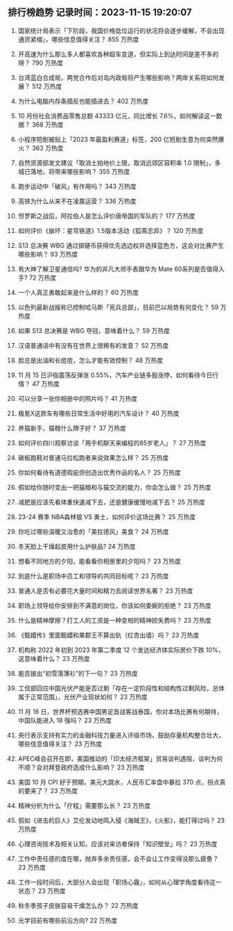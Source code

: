 
## 排行榜趋势 记录时间：2023-11-15 19:20:07
  
  1. 国家统计局表示「下阶段，我国价格低位运行的状况将会逐步缓解，不会出现通货紧缩」，哪些信息值得关注？ 855 万热度
    
  2. 开高速为什么那么多人都喜欢各种超车变道，但实际上到达时间是差不多的呀？ 790 万热度
    
  3. 台湾蓝白合成局，两党合作后对岛内政局将产生哪些影响？两岸关系将如何发展？ 512 万热度
    
  4. 为什么电脑内存条插反也能插进去？ 402 万热度
    
  5. 10 月份社会消费品零售总额 43333 亿元，同比增长 7.6%，如何解读这一数据？ 368 万热度
    
  6. 小程序短剧被贴上「2023 年最盈利赛道」标签，200 亿短剧生意为何突然爆火？ 363 万热度
    
  7. 自然资源部发文建议「取消土拍地价上限，取消远郊区容积率 1.0 限制」，多城已落地，将带来哪些影响？ 355 万热度
    
  8. 跑步运动中「破风」有作用吗？ 343 万热度
    
  9. 高铁为什么从来不在凌晨运营？ 336 万热度
    
  10. 怛罗斯之战后，阿拉伯人是怎么评价唐帝国的军队的？ 177 万热度
    
  11. 如何评价《崩坏：星穹铁道》1.5版本活动《狐斋志异》？ 120 万热度
    
  12. S13 总决赛 WBG 通过掷硬币获得优先选边权并选择蓝色方，这会对比赛产生哪些影响？ 93 万热度
    
  13. 有大神了解卫星通信吗? 华为的非凡大师手表跟华为 Mate 60系列是否值得入手? 72 万热度
    
  14. 一个人真正勇敢起来是什么样的？ 60 万热度
    
  15. 以色列最新战报称已控制哈马斯「宪兵总部」，目前巴以局势有何变化？ 59 万热度
    
  16. 如果 S13 总决赛是 WBG 夺冠，意味着什么？ 59 万热度
    
  17. 汉语普通话中有没有在世界上很稀有的发音？ 52 万热度
    
  18. 脸总是出油和长痘痘，怎么才能有效控制？ 48 万热度
    
  19. 11 月 15 日沪指震荡反弹涨 0.55%，汽车产业链多股涨停，如何看待今日行情？ 47 万热度
    
  20. 可以分享一张你相册中的照片吗？ 41 万热度
    
  21. 极氪X这款车有哪些日常生活中好用的汽车设计？ 40 万热度
    
  22. 养猫新手，猫粮什么牌子好？ 37 万热度
    
  23. 如何评价四川观察访谈「用手机聊天来编程的85岁老人」？ 27 万热度
    
  24. 碳板跑鞋对普通马拉松跑者来说效果怎么样？ 25 万热度
    
  25. 你如何看待有道德瑕疵但创造出优秀作品的名人？ 25 万热度
    
  26. 假如给你随时变出一把猫粮和与猫交流的能力，你会怎么做？ 25 万热度
    
  27. 减肥是应该先看体重快速减下去，还是健康缓慢地减下去？ 25 万热度
    
  28. 23-24 赛季 NBA森林狼 VS 勇士，如何评价这场比赛？ 25 万热度
    
  29. 你吃过哪些温暖又治愈的「美拉德风」美食？ 24 万热度
    
  30. 冬天脸上干燥起皮用什么护肤品? 24 万热度
    
  31. 想看不同地方的夕阳，能看看你相册里的夕阳吗？ 23 万热度
    
  32. 到底什么是职场中员工和领导的共同目标呢？ 23 万热度
    
  33. 普通人是否有必要花大量时间和精力去阅读世界名著？ 23 万热度
    
  34. 职场上领导给你安排到不满意的岗位，你该如何委婉的拒绝？ 23 万热度
    
  35. 什么是精神摩擦？打工人的工资是一种变相的精神损失费吗？ 23 万热度
    
  36. 《甄嬛传》里面甄嬛和果郡王不算出轨（红杏出墙）吗？ 23 万热度
    
  37. 机构称 2022 年初到 2023 年第二季度 12 个发达经济体实际房价下跌 10%，这意味着什么？ 23 万热度
    
  38. 能否接出“初雪落薄衫”的下一句？ 23 万热度
    
  39. 工信部回应中国光伏产能是否过剩「存在一定阶段性和结构性过剩风险，总体属于正常范围」，光伏产业现状如何？ 23 万热度
    
  40. 11 月 16 日，世界杯预选赛中国男足首战客战泰国，你对本场比赛有何期待，中国队能进入 18 强吗？ 23 万热度
    
  41. 央行表示支持有实力的金融科技力量进入评级市场，鼓励存量机构整合壮大，哪些信息值得关注？ 23 万热度
    
  42. APEC峰会召开在即，美国推动的「印太经济框架」贸易谈判遇阻，谈判为何不顺？会对拜登政府造成什么影响？ 23 万热度
    
  43. 美国 10 月 CPI 好于预期，美元大跳水，人民币汇率盘中暴拉 370 点，拐点真的要来了？ 23 万热度
    
  44. 精神分析为什么「疗程」需要那么长？ 23 万热度
    
  45. 假如《进击的巨人》艾伦发动地鸣入侵《海贼王》，《火影》，能打得过吗？ 23 万热度
    
  46. 心理咨询技术及相关认知，应该对来访者保持「知识壁垒」吗？ 23 万热度
    
  47. 工作中责任感的度在哪，抛弃多余责任感，会不会让工作变得没那么疲惫？ 23 万热度
    
  48. 工作一段时间后，大部分人会出现「职场心霾」，如何从心理学角度看待这一状态？ 23 万热度
    
  49. 秋冬季孩子皮肤容易干燥怎么办？ 22 万热度
    
  50. 光学目前有哪些前沿方向? 22 万热度
    